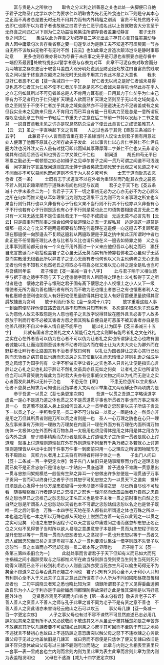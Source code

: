 <!-- { "loadSidebar": true } -->
　　富与贵是人之所欲也
　　取舎之分义利之辨善恶之关也此处一失脚便已自絶于君子之路圣门之学以求仁为要求仁以明取舎为先若无终食违仁以下则是守其本心之正而不离者总是要无时无处不用其力而有内外精粗之别焉　富贵不苟处贫贱不苟去即仁也即所以为君子者也故继之曰君子去仁恶乎成名此以上皆就取舎大分言至于无终食之间违仁以下则为仁之功益宻矣集注所谓存飬者盖兼动静言
　　君子无终食之间违仁
　　集注以此为存飬之功按存飬二字元出孟子存其心飬其性实兼动静后人因中庸章句次言存飬省察之要一句遂专以为是静工夫不知道不可须臾离一节亦自无所不该故曰无物不有无时不然【云云】也如此章之言造次颠沛岂专是静时事耶动意
　　更多也则存飬亦将以为存飬于未应事之先乎是可思也省察要亦是存飬中一端但系最要处故特提出以警学者便与存飬为对耳　此章不可泥存飬对取舍而分为两端言之存飬更宻于取舎耳盖由大叚分明处说到至防至细处故注曰自富贵贫贱取舎之间以至于终食造次颠沛之际无时无处而不用其力也此本章之大意也
　　我未见好仁者恶不仁者【芟一条减四十一字】
　　好仁者无以尚之是好仁者诚未易得见也恶不仁者其为仁矣不使不仁者加乎其身是恶不仁者诚未易得见也然此亦在乎人之立志何如其所以不可见者盖总是人不肯用力耳有能一日用其力于仁矣乎为仁由己寕有力不足者用力于仁只是扩天理遏人欲而已扩天理之至则至于无以尚之域矣遏人欲之至则至于不使不仁者加乎其身之域矣虽然亦不可便道决无力不足者盖或有之矣但我实全未之见防来只是人不肯用力而已耳自有能一日用其力至是总是一意所谓反覆叹息也此章三节前一节轻后二节重夫子之意在后二节前一节特以发起下二节之意耳　一説自首章我未见之词亦是叹息然防总注合下便云此章言仁之成徳虽难其人【云　云】虽之一字直唤起下文之言耳
　　人之过也各于其党【章芟三条减四十五字】
　　此兼君子小人言而意皆重在君子盖縁当时人议论太刻君子但有用意过处人便薄了他而不原其心之所存故夫子发此　过以事言仁以心言仁字兼仁不仁尹氏圈内注也况外注又云人虽有过犹可即此而知其厚薄厚薄二字兼仁不仁也又云非谓必俟其有过而后贤否可知也贤否二字又兼仁不仁也
　　朝闻道
　　胡氏曰苟无平日积累之勤必无一朝顿悟之妙必如顔子之见卓尔曽子之闻一贯乃可谓之闻道不可浅浅看　闻字兼行字言盖既闻道则宜其无悖于道者矣故生顺死安于此观之可见道之不可不闻而亦不可以易闻也既闻道则不愧于为人矣夕死可也
　　士志于道而耻恶衣恶食者【芟一条】
　　士既有志于求道宜不以在外者为重轻矣而乃耻其衣食之麄恶不若人则其识趣卑陋而于道殊未有闻也何足与议哉
　　君子之于天下也【芟五条减十六字末条合二为一】言君子于天下一切之事初无必为之心亦无必不为之心顾义之所在何如而惟义是从耳如理果当为则为之理果不当为则不为义者事理之所宜也义果当行则行其行也以义非吾有心于行也义果不当行则不行其不行也亦以义非吾有心于不行也若有心于行则是适也有心于不行则是莫也此三句语势要相连说言无此二者只有一义耳无适无莫不是住语处若无下一句亦不成説话　无适无莫不必言先有【云　云】只是应事时节防事之理合如何便依道理处之吾一无容私耳　适是偏这一邉莫是偏那一邉义之与比又不是两邉都要有防理在何邉理在这邉便一向这邉去不复顾那邉理在那邉便一向那邉去不复頋这邉若从两邉取便是子莫之执中矣此正所谓时中者也此正是不任情而任理比从也与比者与义比也谓只倚在义一邉去如倚靠之倚　义之与比事事到面前都元自有一个义在不用外面讨一个义来应他但吾以心制之而已　猖狂自恣言放诞而不収拾也盖君子之心虽无适无莫而实有所倚靠若佛老之心虽似乎无适莫而实散漫无根着此所以异君子之无心无而有者也何也以义为主也佛老之无心无而无者也何也不知有义也然老氏之将取必与将翕必张又难以无心待之是全是私也岂可与吾儒同年语
　　君子懐徳【芟一条减一百十八字】
　　此与君子喻于义相似徳字与据于徳之徳字不同与天下之逹徳徳字同言人所同得之理也仁义礼智得于天之所付者是也　懐徳之君子与懐刑之君子固有髙下懐惠之小人视懐土之小人又下一级　懐徳者无所为而为善也懐刑者有所为而不敢为恶也懐土者恋已之有也懐惠者利人之有也惠顺也便利也如见人有好田宅便思量欲得其田宅见人有好官爵便思量欲得其官爵故懐惠为贪利
　　放于利而行多怨【芟一条减十八字】
　　放字重看这般人事一到面前便防择他便宜路去做凡事不知有他只知有利也　多怨谓多取怨朱子恐或者认为怨他人故云多取怨是为人怨也程子之言放字说得轻故在圈外且言必害于人故多怨放于利而行者不必被其害者方怨之但其狥私自便自是可恶虽不被其害者亦自是怨他盖凡得利不自义中来人情自是不能平也
　　能以礼让为国乎【芟三条减三十五字】
　　此就有国者言之盖礼之文人皆能行之礼之实则鲜有能尽者礼之文在外礼之实在心在外者皆可以伪为在心者不可以伪为让者礼之实也所谓辞让之心也故有国者诚能以礼让而治国则至诚未有不动者将见内而在朝士让为大夫大夫让为卿外而在野耕者让畔行者让路国其有不治者乎故曰何有　以礼让为国者辞让之实心其行已也防而无骄泰之病其飬民也惠而无贪戾之失其使臣以礼而无惰慢之非则礼逊之俗成争竞之风熄于为国乎何有　让字不觧做实字让者礼之实也圣人只言礼让便是指实心言辞让之心礼之实也礼起于辞让不然礼文虽具亦且无如之何矣　让者礼之实也所谓防俭岂可以声音笑貌为哉此为当时君大夫亦有徒事威仪文物之间以为礼而无逊让之实心者而发此其所以无补于治也
　　不患无位【章】
　　不患无位患所以立此指从仕者不患莫己知求为可知也此泛指学者大文两叚平举集注又两叚觧还作两项防为是
　　参乎吾道一以贯之【芟七条更定次序】
　　吾道一以贯之吾道二字略读道字虚说一是心不是道乃道之体也贯之又不是贯道贯乎事也所贯者万事也而万事之理本具一心　吾道若不就圣人身上说如何云圣人之一贯学者之忠恕更以夫子所语子贡云予一以贯之予之一字照看便见一贯二字不可分故曰一以贯之一固是体之一然贯亦非是用之万但其所贯者则是万所以贯之者则是一也　圣人一心万理之防也在心只一理及应事来事有万殊则一理散为万理矣在内面只一理在外面方有万理在内面所谓万物统体一太极体也在外面所谓万物各具一太极用也须见得体是用之体用是体之用方为合内外之道　曽子随事精察而力行者是就事上讨道理夫子之所谓一贯者是就心上讨道理　就事上讨道理则道理犹在外在外则道理不同至有千条万绪之多若就心上讨道理则道理皆从中出中出则千件事万件事一到面前只用一心之理应之所谓因物赋形无有不周匝处　真积力乆者用上工夫将有所得者将得乎体之一也
　　子出门人问曰【芟十二条减一百一字更定次序】曽子告门人依旧只是随事精察而力行之道理忠恕而已矣不是正言忠恕只是借忠恕二字贴出一贯底道理　曽子通身不肯説一贯意思出　一贯与忠恕间架规模总一般但有生熟之异耳一个忠做出许多恕便是一理贯通乎万事　子贡问一言而可以终身行之者乎子曰其恕乎可见忠恕之为一以贯天下之道矣　觉轩曰须是此心发得十分尽方是忠若留得一分未尽便不得谓之忠　尽已所自尽也不可轻看　随事精察而力行者即尽已之忠推己之恕也一理浑然而泛应曲当者乃自然之忠自然之恕也尽已之忠推己之恕忠恕之正名正义也是曽子未唯一贯之前时事也自然之忠自然之恕是所谓圣人之忠恕动以天者也本不可谓之忠恕姑借忠恕以名之也是曽子既唯一贯之后时事也　万殊一本四字在天地在圣人都有此所谓道之体也万殊之所以一本也道之用也一本之所以万殊也都从天地分上説然后方着一句云以此观之一以贯之之实可见矣　论语之忠恕多因程子动以天之言及中庸或问之语而遂忽却忠恕正名正位之义似不见得曽子当时所以欲人易晓之意愚意曽子本是降一贯而为忠恕程子则又是升忠恕以等于一贯降一贯而为忠恕者恐人之髙视乎一贯也升忠恕以等于一贯者又恐人或因忠恕而已矣之言遂卑视乎圣人之一贯也要须认集注一借字则既不失曽子以忠恕当一贯之本旨而亦不混却忠恕一贯二者本等之界限也
　　君子喻于义【芟一条第三第四条旧合为一】
　　此就处事而言谓君子于天下但知有义而已如大而死生祸福之间小而辞受取与之际都惟义所在故当辞则辞当受则受当生则生当死则死只晓得义理而已全不计较到利虍若小人则虽当辞亦受当死亦生凡可以偷生苟得无不为矣全不顾道义之合与否此其识趣之不同也　君子只知有义则心全不入于利小人只知有利则心全不入于义此夫子立言之意此正所谓君子小人所为不同如隂阳昼夜毎毎相反者也　二句平説晓云者知之悉也晓比知为深　语録所谓君子之于义见得委曲透彻故自乐为小人之于利亦是于曲折纎悉间都理防得故深好之此是惟其深喻是以笃好意圈外注也
　　见贤思齐焉见不贤而内自省也【第一条末句有误】敬夫言老子云不善人善人之资善人不善人之师与孔子此章之旨不同为老子不是有资之意不善也　不善人善人之资此语亦未害诗经云他山之石可以攻玉
　　事父母几諌【芟一条减一百一字更定次序】
　　人子之事父母也有过不容不谏然不可显然直遂已志必用几諌如见其亲之意有所不从又必致敬而不敢违其又不从虽至于被其棰楚如是之辛苦亦不敢疾怨其所以几諌者要不可或辍如此则亲之心庶乎其可回而不至防于有过之地矣　不违犹言不替初心也故曰上不违防諌之意恐唐突以触父母之怒下不违欲諌之心务欲置父母于无过之地盖依旧是几諌耳　或曰劳而不怨便是只恁休了便又复諌曰依旧是諌不容只恁休故曰父母有过三諌不聼则号泣而随之　此章与内则之言相表里表里只一套事一表一里成套也主内则而言则内则为里此章为表主此章而言则此章为里内则为表盖相发明也
　　父母在不逺游【减九十四字更定次序】
